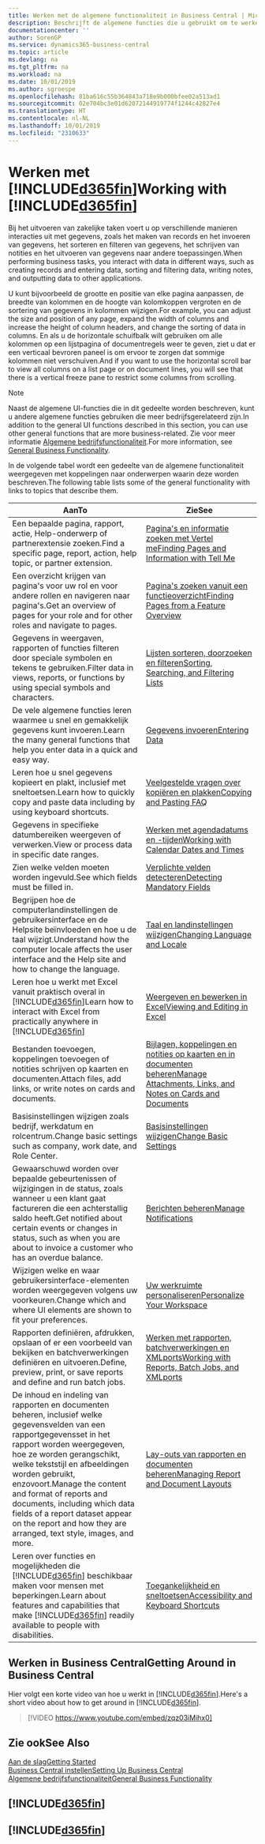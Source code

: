 ```yaml
---
title: Werken met de algemene functionaliteit in Business Central | Microsoft Docs
description: Beschrijft de algemene functies die u gebruikt om te werken met gegevens in Business Central, zoals waarden invoeren, gegevens sorteren en weergaven wijzigen.
documentationcenter: ''
author: SorenGP
ms.service: dynamics365-business-central
ms.topic: article
ms.devlang: na
ms.tgt_pltfrm: na
ms.workload: na
ms.date: 10/01/2019
ms.author: sgroespe
ms.openlocfilehash: 81ba616c55b364843a718e9b000bfee02a513ad1
ms.sourcegitcommit: 02e704bc3e01d62072144919774f1244c42827e4
ms.translationtype: HT
ms.contentlocale: nl-NL
ms.lasthandoff: 10/01/2019
ms.locfileid: "2310633"
---
```

# <a name="working-with-included365finincludesd365fin_mdmd"></a><span data-ttu-id="f1495-103">Werken met [!INCLUDE[d365fin](includes/d365fin_md.md)]</span><span class="sxs-lookup"><span data-stu-id="f1495-103">Working with [!INCLUDE[d365fin](includes/d365fin_md.md)]</span></span>
<span data-ttu-id="f1495-104">Bij het uitvoeren van zakelijke taken voert u op verschillende manieren interacties uit met gegevens, zoals het maken van records en het invoeren van gegevens, het sorteren en filteren van gegevens, het schrijven van notities en het uitvoeren van gegevens naar andere toepassingen.</span><span class="sxs-lookup"><span data-stu-id="f1495-104">When performing business tasks, you interact with data in different ways, such as creating records and entering data, sorting and filtering data, writing notes, and outputting data to other applications.</span></span>

<span data-ttu-id="f1495-105">U kunt bijvoorbeeld de grootte en positie van elke pagina aanpassen, de breedte van kolommen en de hoogte van kolomkoppen vergroten en de sortering van gegevens in kolommen wijzigen.</span><span class="sxs-lookup"><span data-stu-id="f1495-105">For example, you can adjust the size and position of any page, expand the width of columns and increase the height of column headers, and change the sorting of data in columns.</span></span> <span data-ttu-id="f1495-106">En als u de horizontale schuifbalk wilt gebruiken om alle kolommen op een lijstpagina of documentregels weer te geven, ziet u dat er een verticaal bevroren paneel is om ervoor te zorgen dat sommige kolommen niet verschuiven.</span><span class="sxs-lookup"><span data-stu-id="f1495-106">And if you want to use the horizontal scroll bar to view all columns on a list page or on document lines, you will see that there is a vertical freeze pane to restrict some columns from scrolling.</span></span>

> [!NOTE]
> <span data-ttu-id="f1495-107">Naast de algemene UI-functies die in dit gedeelte worden beschreven, kunt u andere algemene functies gebruiken die meer bedrijfsgerelateerd zijn.</span><span class="sxs-lookup"><span data-stu-id="f1495-107">In addition to the general UI functions described in this section, you can use other general functions that are more business-related.</span></span> <span data-ttu-id="f1495-108">Zie voor meer informatie [Algemene bedrijfsfunctionaliteit](ui-across-business-areas.md).</span><span class="sxs-lookup"><span data-stu-id="f1495-108">For more information, see [General Business Functionality](ui-across-business-areas.md).</span></span>

<span data-ttu-id="f1495-109">In de volgende tabel wordt een gedeelte van de algemene functionaliteit weergegeven met koppelingen naar onderwerpen waarin deze worden beschreven.</span><span class="sxs-lookup"><span data-stu-id="f1495-109">The following table lists some of the general functionality with links to topics that describe them.</span></span>

| <span data-ttu-id="f1495-110">Aan</span><span class="sxs-lookup"><span data-stu-id="f1495-110">To</span></span> | <span data-ttu-id="f1495-111">Zie</span><span class="sxs-lookup"><span data-stu-id="f1495-111">See</span></span> |
| --- | --- |
|<span data-ttu-id="f1495-112">Een bepaalde pagina, rapport, actie, Help-onderwerp of partnerextensie zoeken.</span><span class="sxs-lookup"><span data-stu-id="f1495-112">Find a specific page, report, action, help topic, or partner extension.</span></span> |[<span data-ttu-id="f1495-113">Pagina's en informatie zoeken met Vertel me</span><span class="sxs-lookup"><span data-stu-id="f1495-113">Finding Pages and Information with Tell Me</span></span>](ui-search.md) |
|<span data-ttu-id="f1495-114">Een overzicht krijgen van pagina's voor uw rol en voor andere rollen en navigeren naar pagina's.</span><span class="sxs-lookup"><span data-stu-id="f1495-114">Get an overview of pages for your role and for other roles and navigate to pages.</span></span>|[<span data-ttu-id="f1495-115">Pagina's zoeken vanuit een functieoverzicht</span><span class="sxs-lookup"><span data-stu-id="f1495-115">Finding Pages from a Feature Overview</span></span>](ui-role-explorer.md)|
| <span data-ttu-id="f1495-116">Gegevens in weergaven, rapporten of functies filteren door speciale symbolen en tekens te gebruiken.</span><span class="sxs-lookup"><span data-stu-id="f1495-116">Filter data in views, reports, or functions by using special symbols and characters.</span></span> |[<span data-ttu-id="f1495-117">Lijsten sorteren, doorzoeken en filteren</span><span class="sxs-lookup"><span data-stu-id="f1495-117">Sorting, Searching, and Filtering Lists</span></span>](ui-enter-criteria-filters.md) |
|<span data-ttu-id="f1495-118">De vele algemene functies leren waarmee u snel en gemakkelijk gegevens kunt invoeren.</span><span class="sxs-lookup"><span data-stu-id="f1495-118">Learn the many general functions that help you enter data in a quick and easy way.</span></span>|[<span data-ttu-id="f1495-119">Gegevens invoeren</span><span class="sxs-lookup"><span data-stu-id="f1495-119">Entering Data</span></span>](ui-enter-data.md)|
|<span data-ttu-id="f1495-120">Leren hoe u snel gegevens kopieert en plakt, inclusief met sneltoetsen.</span><span class="sxs-lookup"><span data-stu-id="f1495-120">Learn how to quickly copy and paste data including by using keyboard shortcuts.</span></span>|[<span data-ttu-id="f1495-121">Veelgestelde vragen over kopiëren en plakken</span><span class="sxs-lookup"><span data-stu-id="f1495-121">Copying and Pasting FAQ</span></span>](ui-copy-paste.md)|
| <span data-ttu-id="f1495-122">Gegevens in specifieke datumbereiken weergeven of verwerken.</span><span class="sxs-lookup"><span data-stu-id="f1495-122">View or process data in specific date ranges.</span></span> |[<span data-ttu-id="f1495-123">Werken met agendadatums en -tijden</span><span class="sxs-lookup"><span data-stu-id="f1495-123">Working with Calendar Dates and Times</span></span>](ui-enter-date-ranges.md) |
| <span data-ttu-id="f1495-124">Zien welke velden moeten worden ingevuld.</span><span class="sxs-lookup"><span data-stu-id="f1495-124">See which fields must be filled in.</span></span> |[<span data-ttu-id="f1495-125">Verplichte velden detecteren</span><span class="sxs-lookup"><span data-stu-id="f1495-125">Detecting Mandatory Fields</span></span>](ui-mandatory-fields.md) |
|<span data-ttu-id="f1495-126">Begrijpen hoe de computerlandinstellingen de gebruikersinterface en de Helpsite beïnvloeden en hoe u de taal wijzigt.</span><span class="sxs-lookup"><span data-stu-id="f1495-126">Understand how the computer locale affects the user interface and the Help site and how to change the language.</span></span>|[<span data-ttu-id="f1495-127">Taal en landinstellingen wijzigen</span><span class="sxs-lookup"><span data-stu-id="f1495-127">Changing Language and Locale</span></span>](about-locale-language.md)|
|<span data-ttu-id="f1495-128">Leren hoe u werkt met Excel vanuit praktisch overal in [!INCLUDE[d365fin](includes/d365fin_md.md)]</span><span class="sxs-lookup"><span data-stu-id="f1495-128">Learn how to interact with Excel from practically anywhere in [!INCLUDE[d365fin](includes/d365fin_md.md)]</span></span>|[<span data-ttu-id="f1495-129">Weergeven en bewerken in Excel</span><span class="sxs-lookup"><span data-stu-id="f1495-129">Viewing and Editing in Excel</span></span>](across-work-with-excel.md)|
|<span data-ttu-id="f1495-130">Bestanden toevoegen, koppelingen toevoegen of notities schrijven op kaarten en documenten.</span><span class="sxs-lookup"><span data-stu-id="f1495-130">Attach files, add links, or write notes on cards and documents.</span></span>|[<span data-ttu-id="f1495-131">Bijlagen, koppelingen en notities op kaarten en in documenten beheren</span><span class="sxs-lookup"><span data-stu-id="f1495-131">Manage Attachments, Links, and Notes on Cards and Documents</span></span>](ui-how-add-link-to-record.md)|
| <span data-ttu-id="f1495-132">Basisinstellingen wijzigen zoals bedrijf, werkdatum en rolcentrum.</span><span class="sxs-lookup"><span data-stu-id="f1495-132">Change basic settings such as company, work date, and Role Center.</span></span> |[<span data-ttu-id="f1495-133">Basisinstellingen wijzigen</span><span class="sxs-lookup"><span data-stu-id="f1495-133">Change Basic Settings</span></span>](ui-change-basic-settings.md) |
|<span data-ttu-id="f1495-134">Gewaarschuwd worden over bepaalde gebeurtenissen of wijzigingen in de status, zoals wanneer u een klant gaat factureren die een achterstallig saldo heeft.</span><span class="sxs-lookup"><span data-stu-id="f1495-134">Get notified about certain events or changes in status, such as when you are about to invoice a customer who has an overdue balance.</span></span>|[<span data-ttu-id="f1495-135">Berichten beheren</span><span class="sxs-lookup"><span data-stu-id="f1495-135">Manage Notifications</span></span>](ui-smart-notifications.md)|
| <span data-ttu-id="f1495-136">Wijzigen welke en waar gebruikersinterface-elementen worden weergegeven volgens uw voorkeuren.</span><span class="sxs-lookup"><span data-stu-id="f1495-136">Change which and where UI elements are shown to fit your preferences.</span></span>|[<span data-ttu-id="f1495-137">Uw werkruimte personaliseren</span><span class="sxs-lookup"><span data-stu-id="f1495-137">Personalize Your Workspace</span></span>](ui-personalization-user.md) |
|<span data-ttu-id="f1495-138">Rapporten definiëren, afdrukken, opslaan of er een voorbeeld van bekijken en batchverwerkingen definiëren en uitvoeren.</span><span class="sxs-lookup"><span data-stu-id="f1495-138">Define, preview, print, or save reports and define and run batch jobs.</span></span>|[<span data-ttu-id="f1495-139">Werken met rapporten, batchverwerkingen en XMLports</span><span class="sxs-lookup"><span data-stu-id="f1495-139">Working with Reports, Batch Jobs, and XMLports</span></span>](ui-work-report.md)|
| <span data-ttu-id="f1495-140">De inhoud en indeling van rapporten en documenten beheren, inclusief welke gegevensvelden van een rapportgegevensset in het rapport worden weergegeven, hoe ze worden gerangschikt, welke tekststijl en afbeeldingen worden gebruikt, enzovoort.</span><span class="sxs-lookup"><span data-stu-id="f1495-140">Manage the content and format of reports and documents, including which data fields of a report dataset appear on the report and how they are arranged, text style, images, and more.</span></span>|[<span data-ttu-id="f1495-141">Lay-outs van rapporten en documenten beheren</span><span class="sxs-lookup"><span data-stu-id="f1495-141">Managing Report and Document Layouts</span></span>](ui-manage-report-layouts.md) |
|<span data-ttu-id="f1495-142">Leren over functies en mogelijkheden die [!INCLUDE[d365fin](includes/d365fin_md.md)] beschikbaar maken voor mensen met beperkingen.</span><span class="sxs-lookup"><span data-stu-id="f1495-142">Learn about features and capabilities that make [!INCLUDE[d365fin](includes/d365fin_md.md)] readily available to people with disabilities.</span></span>|[<span data-ttu-id="f1495-143">Toegankelijkheid en sneltoetsen</span><span class="sxs-lookup"><span data-stu-id="f1495-143">Accessibility and Keyboard Shortcuts</span></span>](ui-accessibility.md)|

## <a name="getting-around-in-business-central"></a><span data-ttu-id="f1495-144">Werken in Business Central</span><span class="sxs-lookup"><span data-stu-id="f1495-144">Getting Around in Business Central</span></span>
<span data-ttu-id="f1495-145">Hier volgt een korte video van hoe u werkt in [!INCLUDE[d365fin](includes/d365fin_md.md)].</span><span class="sxs-lookup"><span data-stu-id="f1495-145">Here's a short video about how to get around in [!INCLUDE[d365fin](includes/d365fin_md.md)].</span></span>

> [!VIDEO https://www.youtube.com/embed/zqz03iMihx0]

## <a name="see-also"></a><span data-ttu-id="f1495-146">Zie ook</span><span class="sxs-lookup"><span data-stu-id="f1495-146">See Also</span></span>
[<span data-ttu-id="f1495-147">Aan de slag</span><span class="sxs-lookup"><span data-stu-id="f1495-147">Getting Started</span></span>](product-get-started.md)  
[<span data-ttu-id="f1495-148">Business Central instellen</span><span class="sxs-lookup"><span data-stu-id="f1495-148">Setting Up Business Central</span></span>](setup.md)  
[<span data-ttu-id="f1495-149">Algemene bedrijfsfunctionaliteit</span><span class="sxs-lookup"><span data-stu-id="f1495-149">General Business Functionality</span></span>](ui-across-business-areas.md)  

## [!INCLUDE[d365fin](includes/free_trial_md.md)]  
## [!INCLUDE[d365fin](includes/training_link_md.md)]
